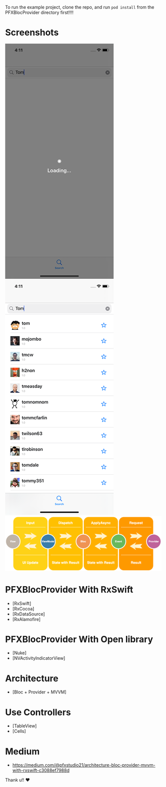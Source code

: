 To run the example project, clone the repo, and run `pod install` from the PFXBlocProvider directory first!!!!

# Screenshots
![Launch screen](/1.png) ![Collection Screen](/2.png) ![Collection Screen](/3.png)

# PFXBlocProvider With RxSwift

- [RxSwift]
- [RxCocoa]
- [RxDataSource]
- [RxAlamofire]

# PFXBlocProvider With Open library

- [Nuke]
- [NVActivityIndicatorView]

# Architecture

- [Bloc + Provider + MVVM]

# Use Controllers

- [TableView]
- [Cells]

# Medium

- https://medium.com/@pfxstudio21/architecture-bloc-provider-mvvm-with-rxswift-c3088ef7988d


Thank u!! ❤️
